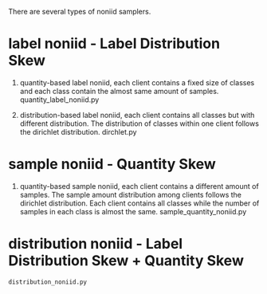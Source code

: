 
There are several types of noniid samplers.


# label noniid - Label Distribution Skew

1. quantity-based label noniid, each client contains a fixed size of classes and each class contain the almost same amount of samples.
    quantity_label_noniid.py

2. distribution-based label noniid, each client contains all classes but with different distribution. The distribution of classes within
    one client follows the dirichlet distribution. 
    dirchlet.py

# sample noniid - Quantity Skew

1. quantity-based sample noniid, each client contains a different amount of samples. The sample amount distribution among clients follows  the dirichlet distribution. Each client contains all classes while the number of samples in each class is almost the same.
    sample_quantity_noniid.py


# distribution noniid - Label Distribution Skew + Quantity Skew
    distribution_noniid.py